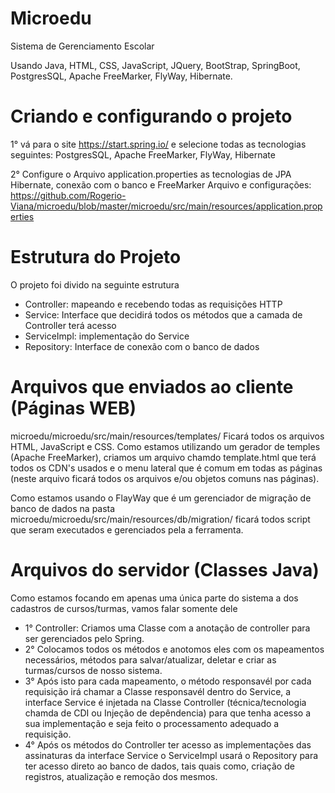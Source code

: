# Microedu
Sistema de Gerenciamento Escolar

Usando Java, HTML, CSS, JavaScript, JQuery, BootStrap, SpringBoot, PostgresSQL, Apache FreeMarker, FlyWay, Hibernate.

# Criando e configurando o projeto
1° vá para o site https://start.spring.io/ e selecione todas as tecnologias seguintes:
PostgresSQL, Apache FreeMarker, FlyWay, Hibernate

2° Configure o Arquivo application.properties as tecnologias de JPA Hibernate, conexão com o banco e FreeMarker
Arquivo e configurações: https://github.com/Rogerio-Viana/microedu/blob/master/microedu/src/main/resources/application.properties

# Estrutura do Projeto
O projeto foi divido na seguinte estrutura
- Controller: mapeando e recebendo todas as requisições HTTP
- Service: Interface que decidirá todos os métodos que a camada de Controller terá acesso
- ServiceImpl: implementação do Service
- Repository: Interface de conexão com o banco de dados

# Arquivos que enviados ao cliente (Páginas WEB)
microedu/microedu/src/main/resources/templates/ Ficará todos os arquivos HTML, JavaScript e CSS.
Como estamos utilizando um gerador de temples (Apache FreeMarker), criamos um arquivo chamdo template.html que terá todos os CDN's usados e o menu lateral que é comum em todas as páginas (neste arquivo ficará todos os arquivos e/ou objetos comuns nas páginas).

Como estamos usando o FlayWay que é um gerenciador de migração de banco de dados na pasta microedu/microedu/src/main/resources/db/migration/ ficará todos script que seram executados e gerenciados pela a ferramenta.

# Arquivos do servidor (Classes Java)
Como estamos focando em apenas uma única parte do sistema a dos cadastros de cursos/turmas, vamos falar somente dele
- 1° Controller: Criamos uma Classe com a anotação de controller para ser gerenciados pelo Spring.
- 2° Colocamos todos os métodos e anotomos eles com os mapeamentos necessários, métodos para salvar/atualizar, deletar e criar as turmas/cursos de nosso sistema.
- 3° Após isto para cada mapeamento, o método responsavél por cada requisição irá chamar a Classe responsavél dentro do Service, a interface Service é injetada na Classe Controller (técnica/tecnologia chamda de CDI ou Injeção de depêndencia) para que tenha acesso a sua implementação e seja feito o processamento adequado a requisição.
- 4° Após os métodos do Controller ter acesso as implementações das assinaturas da interface Service o ServiceImpl usará o Repository para ter acesso direto ao banco de dados, tais quais como, criação de registros, atualização e remoção dos mesmos.


